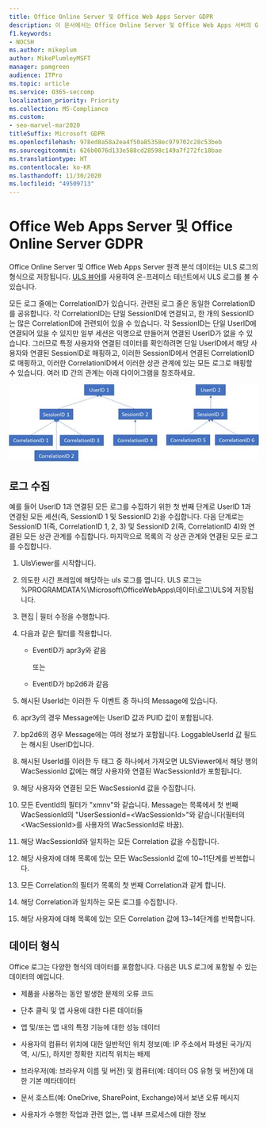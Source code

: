 ```yaml
---
title: Office Online Server 및 Office Web Apps Server GDPR
description: 이 문서에서는 Office Online Server 및 Office Web Apps 서버의 GDPR 요구 사항을 처리하는 방법에 대해 설명합니다.
f1.keywords:
- NOCSH
ms.author: mikeplum
author: MikePlumleyMSFT
manager: pamgreen
audience: ITPro
ms.topic: article
ms.service: O365-seccomp
localization_priority: Priority
ms.collection: MS-Compliance
ms.custom:
- seo-marvel-mar2020
titleSuffix: Microsoft GDPR
ms.openlocfilehash: 978ed8a58a2ea4f50a85358ec979702c28c53beb
ms.sourcegitcommit: 626b0076d133e588cd28598c149a7f272fc18bae
ms.translationtype: HT
ms.contentlocale: ko-KR
ms.lasthandoff: 11/30/2020
ms.locfileid: "49509713"
---
```

# <a name="gdpr-for-office-web-apps-server-and-office-online-server"></a>Office Web Apps Server 및 Office Online Server GDPR

Office Online Server 및 Office Web Apps Server 원격 분석 데이터는 ULS 로그의 형식으로 저장됩니다. [ULS 뷰어](https://www.microsoft.com/download/details.aspx?id=44020)를 사용하여 온-프레미스 테넌트에서 ULS 로그를 볼 수 있습니다.

모든 로그 줄에는 CorrelationID가 있습니다. 관련된 로그 줄은 동일한 CorrelationID를 공유합니다. 각 CorrelationID는 단일 SessionID에 연결되고, 한 개의 SessionID는 많은 CorrelationID에 관련되어 있을 수 있습니다. 각 SessionID는 단일 UserID에 연결되어 있을 수 있지만 일부 세션은 익명으로 만들어져 연결된 UserID가 없을 수 있습니다. 그러므로 특정 사용자와 연결된 데이터를 확인하려면 단일 UserID에서 해당 사용자와 연결된 SessionID로 매핑하고, 이러한 SessionID에서 연결된 CorrelationID로 매핑하고, 이러한 CorrelationID에서 이러한 상관 관계에 있는 모든 로그로 매핑할 수 있습니다. 여러 ID 간의 관계는 아래 다이어그램을 참조하세요.

![SessionID와 CorrelationId 사이의 관계를 보여 주는 순서도](../media/gdpr-for-office-online-server-image1.jpg)

## <a name="gathering-logs"></a>로그 수집

예를 들어 UserID 1과 연결된 모든 로그를 수집하기 위한 첫 번째 단계로 UserID 1과 연결된 모든 세션(즉, SessionID 1 및 SessionID 2)을 수집합니다. 다음 단계로는 SessionID 1(즉, CorrelationID 1, 2, 3) 및 SessionID 2(즉, CorrelationID 4)와 연결된 모든 상관 관계를 수집합니다. 마지막으로 목록의 각 상관 관계와 연결된 모든 로그를 수집합니다.

1. UlsViewer를 시작합니다.

2. 의도한 시간 프레임에 해당하는 uls 로그를 엽니다. ULS 로그는 %PROGRAMDATA%\\Microsoft\\OfficeWebApps\\데이터\\로그\\ULS에 저장됩니다.

3. 편집 | 필터 수정을 수행합니다.

4. 다음과 같은 필터를 적용합니다.

    - EventID가 apr3y와 같음

      또는

    - EventID가 bp2d6과 같음

5. 해시된 UserId는 이러한 두 이벤트 중 하나의 Message에 있습니다.

6. apr3y의 경우 Message에는 UserID 값과 PUID 값이 포함됩니다.

7. bp2d6의 경우 Message에는 여러 정보가 포함됩니다. LoggableUserId 값 필드는 해시된 UserID입니다.

8. 해시된 UserId를 이러한 두 태그 중 하나에서 가져오면 ULSViewer에서 해당 행의 WacSessionId 값에는 해당 사용자와 연결된 WacSessionId가 포함됩니다.

9. 해당 사용자와 연결된 모든 WacSessionId 값을 수집합니다.

10. 모든 EventId의 필터가 "xmnv"와 같습니다. Message는 목록에서 첫 번째 WacSessionId의 "UserSessionId=\<WacSessionId\>"와 같습니다(필터의 \<WacSessionId\>를 사용자의 WacSessionId로 바꿈).

11. 해당 WacSessionId와 일치하는 모든 Correlation 값을 수집합니다.

12. 해당 사용자에 대해 목록에 있는 모든 WacSessionId 값에 10~11단계를 반복합니다.

13. 모든 Correlation의 필터가 목록의 첫 번째 Correlation과 같게 합니다.

14. 해당 Correlation과 일치하는 모든 로그를 수집합니다.

15. 해당 사용자에 대해 목록에 있는 모든 Correlation 값에 13~14단계를 반복합니다.

## <a name="types-of-data"></a>데이터 형식

Office 로그는 다양한 형식의 데이터를 포함합니다. 다음은 ULS 로그에 포함될 수 있는 데이터의 예입니다.

- 제품을 사용하는 동안 발생한 문제의 오류 코드

- 단추 클릭 및 앱 사용에 대한 다른 데이터들

- 앱 및/또는 앱 내의 특정 기능에 대한 성능 데이터

- 사용자의 컴퓨터 위치에 대한 일반적인 위치 정보(예: IP 주소에서 파생된 국가/지역, 시/도), 하지만 정확한 지리적 위치는 배제

- 브라우저(예: 브라우저 이름 및 버전) 및 컴퓨터(예: 데이터 OS 유형 및 버전)에 대한 기본 메타데이터

- 문서 호스트(예: OneDrive, SharePoint, Exchange)에서 보낸 오류 메시지

- 사용자가 수행한 작업과 관련 없는, 앱 내부 프로세스에 대한 정보
